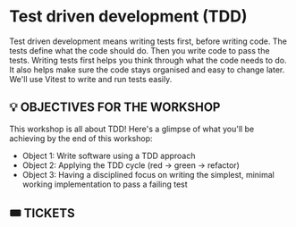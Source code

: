 # Test driven development (TDD)

Test driven development means writing tests first, before writing code. The tests define what the code should do. Then you write code to pass the tests. Writing tests first helps you think through what the code needs to do. It also helps make sure the code stays organised and easy to change later. We'll use Vitest to write and run tests easily.

## 💡 OBJECTIVES FOR THE WORKSHOP

This workshop is all about TDD! Here's a glimpse of what you'll be achieving by the end of this workshop:

- Object 1: Write software using a TDD approach
- Object 2: Applying the TDD cycle (red -> green -> refactor)
- Object 3: Having a disciplined focus on writing the simplest, minimal working implementation to pass a failing test

## 🎟️ TICKETS
